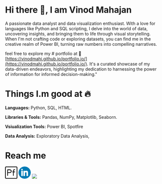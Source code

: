 # Hi there 👋, I am Vinod Mahajan

A passionate data analyst and data visualization enthusiast. With a love for languages like Python and SQL scripting, I delve into the world of data, uncovering insights, and bringing them to life through visual storytelling. When I'm not crafting code or exploring datasets, you can find me in the creative realm of Power BI, turning raw numbers into compelling narratives.
 
feel free to explore my # portfolio at 🔗 [https://vinodmahi.github.io/portfolio.io/](https://vinodmahi.github.io/portfolio.io/). It's a curated showcase of my data-driven endeavors, highlighting my dedication to harnessing the power of information for informed decision-making."

# Things I.m good at 🔥
 **Languages:**  Python, SQL, HTML.
 
**Libraries & Tools:** Pandas, NumPy, Matplotlib, Seaborn.

**Vsiualization Tools:** Power BI, Spotfire

**Data Analysis:** Exploratory Data Analysis,

# Reach me
[<img src='https://github.com/vinodmahi/vinodmahi/blob/main/portfolio.png' alt='Portfolio' height='40'>](https://vinodmahi.github.io/portfolio.io/)      [<img src='https://github.com/vinodmahi/vinodmahi/blob/main/317750_linkedin_icon.png' alt='linkedin' height='40'>](https://www.linkedin.com/in/vinod-mahajanrs/)      [<img target="_blank" src="https://img.icons8.com/cotton/64/000000/whatsapp--v4.png" height ='40'>](https://wa.me/919113030328) 






